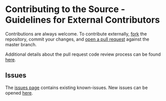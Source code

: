# Contributing to the Source - Guidelines for External Contributors
Contributions are always welcome. To contribute externally, [fork](https://help.github.com/articles/fork-a-repo/) the repository,
commit your changes, and [open a pull request](https://help.github.com/articles/using-pull-requests/) against the
master branch.

Additional details about the pull request code review process can be found [here](./PR_REVIEW.md).

## Issues
The [issues page](https://github.com/dexmac/video-feed-redux/issues) contains existing known-issues.
New issues can be opened [here](https://github.com/dexmac/video-feed-redux/issues/new).
